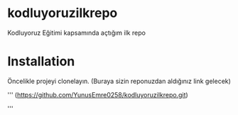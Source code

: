 # kodluyoruzilkrepo
Kodluyoruz Eğitimi kapsamında açtığım ilk repo
# Installation
Öncelikle projeyi clonelayın. (Buraya sizin reponuzdan aldığınız link gelecek)

'''
(https://github.com/YunusEmre0258/kodluyoruzilkrepo.git)

'''
